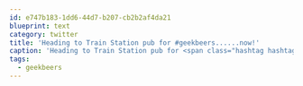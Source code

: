 ```yaml
---
id: e747b183-1dd6-44d7-b207-cb2b2af4da21
blueprint: text
category: twitter
title: 'Heading to Train Station pub for #geekbeers......now!'
caption: 'Heading to Train Station pub for <span class="hashtag hashtag_local">#<a href="http://tweettemp.darylchymko.ca/?tag=geekbeers">geekbeers</a>......now!'
tags:
  - geekbeers
---
```

